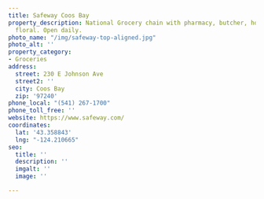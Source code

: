 ```yaml
---
title: Safeway Coos Bay
property_description: National Grocery chain with pharmacy, butcher, hot deli, bakery,
  floral. Open daily.
photo_name: "/img/safeway-top-aligned.jpg"
photo_alt: ''
property_category:
- Groceries
address:
  street: 230 E Johnson Ave
  street2: ''
  city: Coos Bay
  zip: '97240'
phone_local: "(541) 267-1700"
phone_toll_free: ''
website: https://www.safeway.com/
coordinates:
  lat: '43.358843'
  lng: "-124.210665"
seo:
  title: ''
  description: ''
  imgalt: ''
  image: ''

---
```


